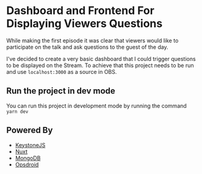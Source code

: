 # Dashboard and Frontend For Displaying Viewers Questions

While making the first episode it was clear that viewers would like to participate on the talk and ask questions to the guest of the day.

I've decided to create a very basic dashboard that I could trigger questions to be displayed on the Stream. To achieve that this project needs to be run and use `localhost:3000` as a source in OBS.

## Run the project in dev mode

You can run this project in development mode by running the command `yarn dev`

## Powered By

- [KeystoneJS](https://www.keystonejs.com/)
- [Nuxt](https://nuxtjs.org/)
- [MongoDB](https://www.mongodb.com/)
- [Opsdroid](https://opsdroid.dev)
